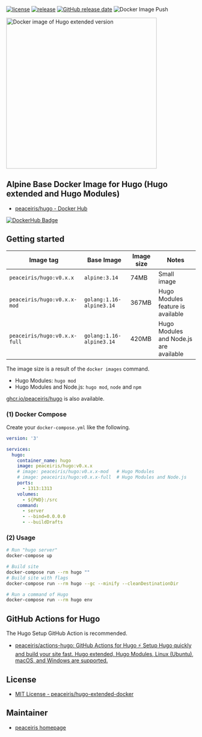 <!-- https://shields.io/ -->
[![license](https://img.shields.io/github/license/peaceiris/hugo-extended-docker.svg)](https://github.com/peaceiris/hugo-extended-docker/blob/main/LICENSE)
[![release](https://img.shields.io/github/release/peaceiris/hugo-extended-docker.svg)](https://github.com/peaceiris/hugo-extended-docker/releases/latest)
[![GitHub release date](https://img.shields.io/github/release-date/peaceiris/hugo-extended-docker.svg)](https://github.com/peaceiris/hugo-extended-docker/releases)
![Docker Image Push](https://github.com/peaceiris/hugo-extended-docker/workflows/Docker%20Image%20Push/badge.svg?branch=main&event=push)

<img width="400" alt="Docker image of Hugo extended version" src="https://raw.githubusercontent.com/peaceiris/hugo-extended-docker/main/images/ogp.svg">



## Alpine Base Docker Image for Hugo (Hugo extended and Hugo Modules)

- [peaceiris/hugo - Docker Hub]

[![DockerHub Badge](https://dockeri.co/image/peaceiris/hugo)][peaceiris/hugo - Docker Hub]

[peaceiris/hugo - Docker Hub]: https://hub.docker.com/r/peaceiris/hugo



## Getting started

| Image tag | Base Image | Image size | Notes |
|---|---|---|---|
| `peaceiris/hugo:v0.x.x` | `alpine:3.14` | 74MB | Small image |
| `peaceiris/hugo:v0.x.x-mod` | `golang:1.16-alpine3.14` | 367MB | Hugo Modules feature is available |
| `peaceiris/hugo:v0.x.x-full` | `golang:1.16-alpine3.14` | 420MB | Hugo Modules and Node.js are available |

The image size is a result of the `docker images` command.

- Hugo Modules: `hugo mod`
- Hugo Modules and Node.js: `hugo mod`, `node` and `npm`

[ghcr.io/peaceiris/hugo] is also available.

[ghcr.io/peaceiris/hugo]: https://github.com/users/peaceiris/packages/container/package/hugo

### (1) Docker Compose

Create your `docker-compose.yml` like the following.

```yaml
version: '3'

services:
  hugo:
    container_name: hugo
    image: peaceiris/hugo:v0.x.x
    # image: peaceiris/hugo:v0.x.x-mod   # Hugo Modules
    # image: peaceiris/hugo:v0.x.x-full  # Hugo Modules and Node.js
    ports:
      - 1313:1313
    volumes:
      - ${PWD}:/src
    command:
      - server
      - --bind=0.0.0.0
      - --buildDrafts
```

### (2) Usage

```sh
# Run "hugo server"
docker-compose up

# Build site
docker-compose run --rm hugo ""
# Build site with flags
docker-compose run --rm hugo --gc --minify --cleanDestinationDir

# Run a command of Hugo
docker-compose run --rm hugo env
```



## GitHub Actions for Hugo

The Hugo Setup GitHub Action is recommended.

- [peaceiris/actions-hugo: GitHub Actions for Hugo ⚡️ Setup Hugo quickly and build your site fast. Hugo extended, Hugo Modules, Linux (Ubuntu), macOS, and Windows are supported.](https://github.com/peaceiris/actions-hugo)



## License

- [MIT License - peaceiris/hugo-extended-docker]

[MIT License - peaceiris/hugo-extended-docker]: https://github.com/peaceiris/hugo-extended-docker/blob/main/LICENSE



## Maintainer

- [peaceiris homepage](https://peaceiris.com/)
